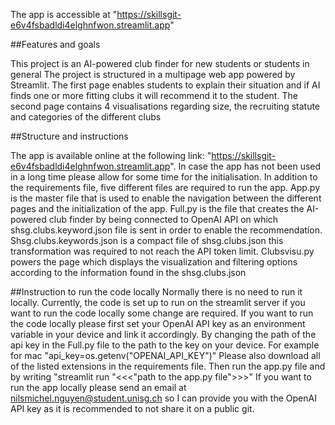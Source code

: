 The app is accessible at "https://skillsgit-e6v4fsbadldi4elghnfwon.streamlit.app" 

##Features and goals

This project is an AI-powered club finder for new students or students in general
The project is structured in a multipage web app powered by Streamlit.
The first page enables students to explain their situation and if AI finds one or more fitting clubs it will recommend it to the student.
The second page contains 4 visualisations regarding size, the recruiting statute and categories of the different clubs

##Structure and instructions

The app is available online at the following link: "https://skillsgit-e6v4fsbadldi4elghnfwon.streamlit.app".
In case the app has not been used in a long time please allow for some time for the initialisation.
In addition to the requirements file, five different files are required to run the app.
App.py is the master file that is used to enable the navigation between the different pages and the initialization of the app.
Full.py is the file that creates the AI-powered club finder by being connected to OpenAI API on which shsg.clubs.keyword.json file is sent in order
to enable the recommendation. Shsg.clubs.keywords.json is a compact file of shsg.clubs.json this transformation was required to not reach the API token limit.
Clubsvisu.py powers the page which displays the visualization and filtering options according to the information found in the shsg.clubs.json

##Instruction to run the code locally
Normally there is no need to run it locally.
Currently, the code is set up to run on the streamlit server if you want to run the code locally some change are required. 
If you want to run the code locally please first set your OpenAI API key as an environment variable in your device and link it accordingly.
By changing the path of the api key in the Full.py file to the path to the key on your device. For example for mac "api_key=os.getenv("OPENAI_API_KEY")"
Please also download all of the listed extensions in the requirements file.
Then run the app.py file and by writing "streamlit run "<<<"path to the app.py file">>>"
If you want to run the app locally please send an email at nilsmichel.nguyen@student.unisg.ch so I can provide you with the OpenAI API key as it is recommended to not share it on a public git.



